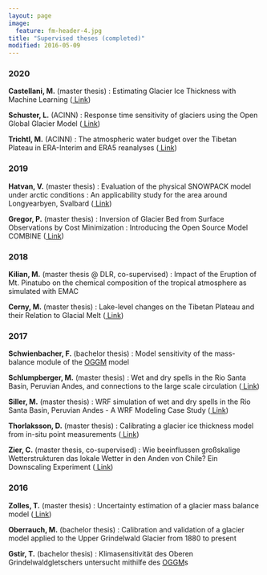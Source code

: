 ```yaml
---
layout: page
image:
  feature: fm-header-4.jpg
title: "Supervised theses (completed)"
modified: 2016-05-09
---
```


### 2020

**Castellani, M.** (master thesis)
: Estimating Glacier Ice Thickness with Machine Learning ([<i class="fa fa-file-pdf-o" aria-hidden="true"></i> Link](https://diglib.uibk.ac.at/urn:nbn:at:at-ubi:1-60115))

**Schuster, L.** (ACINN)
: Response time sensitivity of glaciers using the Open Global Glacier Model ([<i class="fa fa-file-pdf-o" aria-hidden="true"></i> Link](https://diglib.uibk.ac.at/ulbtirolhs/content/titleinfo/4864453))

**Trichtl, M.** (ACINN)
: The atmospheric water budget over the Tibetan Plateau in ERA-Interim and ERA5 reanalyses ([<i class="fa fa-file-pdf-o" aria-hidden="true"></i> Link](https://diglib.uibk.ac.at/ulbtirolhs/content/titleinfo/4888002))

### 2019

**Hatvan, V.** (master thesis)
: Evaluation of the physical SNOWPACK model under arctic conditions : An applicability study for the area around Longyearbyen, Svalbard ([<i class="fa fa-file-pdf-o" aria-hidden="true"></i> Link](http://diglib.uibk.ac.at/ulbtirolhs/content/titleinfo/3584652))

**Gregor, P.** (master thesis)
: Inversion of Glacier Bed from Surface Observations by Cost Minimization : Introducing the Open Source Model COMBINE ([<i class="fa fa-file-pdf-o" aria-hidden="true"></i> Link](http://diglib.uibk.ac.at/ulbtirolhs/content/titleinfo/3086935))

### 2018

**Kilian, M.** (master thesis @ DLR, co-supervised)
: Impact of the Eruption of Mt. Pinatubo on the chemical composition of the tropical atmosphere as simulated with EMAC

**Cerny, M.** (master thesis)
: Lake-level changes on the Tibetan Plateau and their Relation to Glacial Melt ([<i class="fa fa-file-pdf-o" aria-hidden="true"></i> Link](http://diglib.uibk.ac.at/ulbtirolhs/content/titleinfo/2347464))

### 2017

**Schwienbacher, F.** (bachelor thesis)
: Model sensitivity of the mass-balance module of the [OGGM](http://oggm.org/) model

**Schlumpberger, M.** (master thesis)
: Wet and dry spells in the Rio Santa Basin, Peruvian Andes, and connections to the large scale circulation ([<i class="fa fa-file-pdf-o" aria-hidden="true"></i> Link](http://diglib.uibk.ac.at/urn:nbn:at:at-ubi:1-6985))

**Siller, M.** (master thesis)
: WRF simulation of wet and dry spells in the Rio Santa Basin, Peruvian Andes - A WRF Modeling Case Study ([<i class="fa fa-file-pdf-o" aria-hidden="true"></i> Link](http://diglib.uibk.ac.at/urn:nbn:at:at-ubi:1-7816))

**Thorlaksson, D.** (master thesis)
: Calibrating a glacier ice thickness model from in-situ point measurements ([<i class="fa fa-file-pdf-o" aria-hidden="true"></i> Link](http://diglib.uibk.ac.at/urn:nbn:at:at-ubi:1-7259))

**Zier, C.** (master thesis, co-supervised)
: Wie beeinflussen großskalige Wetterstrukturen das lokale Wetter in den Anden von Chile? Ein Downscaling Experiment ([<i class="fa fa-file-pdf-o" aria-hidden="true"></i> Link](http://diglib.uibk.ac.at/urn:nbn:at:at-ubi:1-7092))


### 2016

**Zolles, T.** (master thesis)
: Uncertainty estimation of a glacier mass balance model ([<i class="fa fa-file-pdf-o" aria-hidden="true"></i> Link](http://diglib.uibk.ac.at/urn:nbn:at:at-ubi:1-5240))

**Oberrauch, M.** (bachelor thesis)
: Calibration and validation of a glacier model applied to the Upper Grindelwald Glacier from 1880 to present

**Gstir, T.**  (bachelor thesis)
: Klimasensitivität des Oberen Grindelwaldgletschers untersucht mithilfe des [OGGM](http://oggm.org/)s
